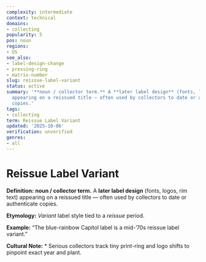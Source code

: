 ```yaml
---
complexity: intermediate
context: technical
domains:
- collecting
popularity: 5
pos: noun
regions:
- US
see_also:
- label-design-change
- pressing-ring
- matrix-number
slug: reissue-label-variant
status: active
summary: '**noun / collector term.** A **later label design** (fonts, logos, rim text)
  appearing on a reissued title — often used by collectors to date or authenticate
  copies.'
tags:
- collecting
term: Reissue Label Variant
updated: '2025-10-06'
verification: unverified
genres:
- all
---
```


# Reissue Label Variant

**Definition:** **noun / collector term.** A **later label design** (fonts, logos, rim text) appearing on a reissued title — often used by collectors to date or authenticate copies.

**Etymology:** *Variant* label style tied to a *reissue* period.

**Example:** “The blue-rainbow Capitol label is a mid-’70s reissue label variant.”

**Cultural Note:** * Serious collectors track tiny print-ring and logo shifts to pinpoint exact year and plant.

